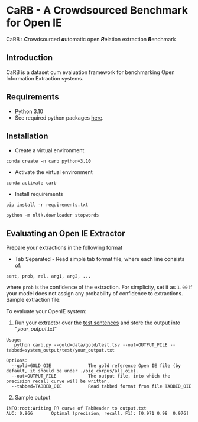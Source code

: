 # CaRB - A Crowdsourced Benchmark for Open IE

CaRB : ***C***rowdsourced ***a***utomatic open ***R***elation extraction ***B***enchmark


## Introduction

CaRB is a dataset cum evaluation framework for benchmarking Open Information Extraction systems.

## Requirements

* Python 3.10
* See required python packages [here](requirements.txt).

## Installation

* Create a virtual environment

`conda create -n carb python=3.10`

* Activate the virtual environment

`conda activate carb`

* Install requirements

`pip install -r requirements.txt`

`python -m nltk.downloader stopwords`

## Evaluating an Open IE Extractor

Prepare your extractions in the following format

* Tab Separated - Read simple tab format file, where each line consists of:

`sent, prob, rel, arg1, arg2, ...`

where `prob` is the confidence of the extraction. For simplicity, set it as `1.00` if your model does not assign any probability of confidence to extractions. Sample extraction file: 

To evaluate your OpenIE system:

1. Run your extractor over the [test sentences](data/test.txt) and store the output into "*your_output*.txt"

``` 
Usage:
   python carb.py --gold=data/gold/test.tsv --out=OUTPUT_FILE --tabbed=system_output/test/your_output.txt

Options:
  --gold=GOLD_OIE              The gold reference Open IE file (by default, it should be under ./oie_corpus/all.oie).
  --out=OUTPUT_FILE            The output file, into which the precision recall curve will be written.
  --tabbed=TABBED_OIE	       Read tabbed format from file TABBED_OIE
```

2. Sample output

```
INFO:root:Writing PR curve of TabReader to output.txt
AUC: 0.966       Optimal (precision, recall, F1): [0.971 0.98  0.976]
```




